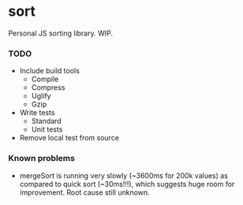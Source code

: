 # sort
Personal JS sorting library. WIP.

### TODO
- Include build tools
  - Compile
  - Compress
  - Uglify
  - Gzip
- Write tests
  - Standard
  - Unit tests
- Remove local test from source

### Known problems
- mergeSort is running very slowly (~3600ms for 200k values) as compared to quick sort (~30ms!!!), which suggests huge room for improvement. Root cause still unknown.
